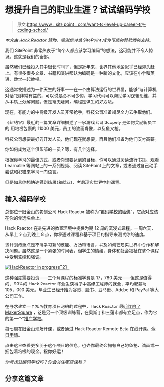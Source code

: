 # 想提升自己的职业生涯？试试编码学校

> 原文:[https://www . site point . com/want-to-level-up-career-try-coding-school/](https://www.sitepoint.com/want-to-level-up-career-try-coding-school/)

*本文由 [Hack Reactor](http://synd.co/1xy80oZ) 赞助。感谢您对使 SitePoint 成为可能的赞助商的支持。*

我们 SitePoint 非常热衷于“每个人都应该学习编码”的想法，这可能并不令人惊讶。这就是我们的全部。

虽然我们已经投入其中很长时间了，但是近年来，世界其他地区似乎已经迎头赶上。有很多很多文章、书籍和演讲都认为编码是一种新的文化，应该在小学和英语、数学一起教授。

这通常被描述为一件天生的好事——在一个由算法运行的世界里，能够“与计算机对话”是非常有益的，可以说是必不可少的，学习代码可以帮助学习逻辑思维，并从本质上分解问题。但是毫无疑问，编程是谋生的好方法。

现在，有能力的中高级开发人员非常抢手，科技公司准备竭尽全力去争取他们。

《纽约客》最近的一篇文章详细描述了一家游戏公司 Scopely 是如何奖励新员工的:用培根包裹的 11000 美元，员工的油画肖像，以及鱼叉枪。

科技公司想要最好的开发人员，他们现在就想要，而且他们准备为他们支付高薪。

你如何成为这个俱乐部的一员？嗯，有几个选择。

根据你学习的最佳方式，或者你想要达到的目标，你可以通过阅读流行书籍、观看 Learnable 等网站上的一系列视频、阅读 SitePoint 上的文章，或者通过自己动手尝试和犯错来学习一门语言。

但是如果你想快速得到结果(和就业)，考虑现实世界中的课程。

## 输入:编码学校

总部位于旧金山的初创公司 Hack Reactor 被称为“[编码学校的哈佛](http://www.hackreactor.com/curriculum/?utm_source=sitepoint&utm_medium=home&utm_campaign=sponsorship)”，它绝对应该在你的候选名单上。

Hack Reactor 在最先进的教室环境中提供为期 12 周的沉浸式课程。一周六天，从早上 9 点到晚上 8 点，你将通过课程和基于项目的指导来测试你的速度。

该计划的重点是不断学习新的技能、方法和语言，以及如何在现实世界中合作和解决问题。虽然这是一个紧张的时间表，但学生的情绪，身体和社会福祉在整个课程中受到监控和强调。

[![HackReactor in progress](../Images/fa49ed514d17485d826e7ccf19d050e0.png)T2】](http://synd.co/1xy80oZ)

这种强度需要投资——三个月课程的标准学费是 17，780 美元——但这是值得的，99%的 Hack Reactor 毕业生获得了中高级工程师的就业，平均起薪为 105，000 美元。毕业生已经开始为谷歌、脸书、亚马逊、Adobe 和 PayPal 等大公司工作。

在寻求建立一个知名教育项目网络的过程中，Hack Reactor 最近[收购了 MakerSquare](http://synd.co/1CMBAxQ) ，这是另一个顶级训练营，在奥斯丁和三藩市都有立足点，作为它的第一个“[推广学校](http://synd.co/1EqeAqn)。

每七周在旧金山现场开课，或者通过 Hack Reactor Remote Beta 在线开课。[今日申请](http://admissions.hackreactor.com/?utm_source=sitepoint&utm_medium=home&utm_campaign=sponsorship)。

点击这里查看更多关于这个项目的信息，也许你最终会拥有自己的鱼枪、油画或一捆包着培根的现金。祝你好运！

*你考虑过编码学校吗？你会关注哪些课程？*

## 分享这篇文章